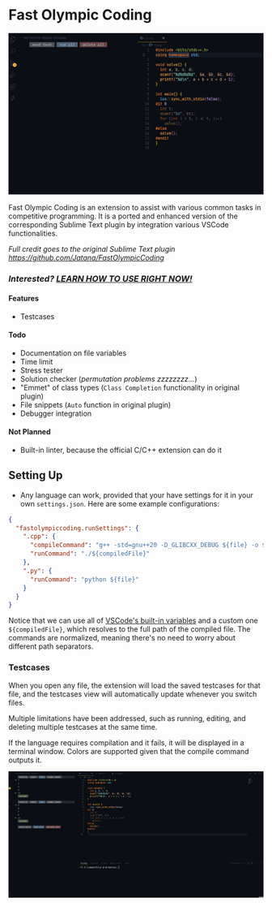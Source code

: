 # Fast Olympic Coding

![Testcases Gif](media/testcases.gif)

Fast Olympic Coding is an extension to assist with various common tasks in competitive programming. It is a ported and enhanced version of the corresponding Sublime Text plugin by integration various VSCode functionalities.

*Full credit goes to the original Sublime Text plugin https://github.com/Jatana/FastOlympicCoding*

### _Interested? [LEARN HOW TO USE RIGHT NOW!](#setting-up)_

#### Features
- Testcases

#### Todo
- Documentation on file variables
- Time limit
- Stress tester
- Solution checker (*permutation problems zzzzzzzz...*)
- "Emmet" of class types (`Class Completion` functionality in original plugin)
- File snippets (`Auto` function in original plugin)
- Debugger integration

#### Not Planned
- Built-in linter, because the official C/C++ extension can do it

## Setting Up
- Any language can work, provided that your have settings for it in your own `settings.json`. Here are some example configurations:
```json
{
  "fastolympiccoding.runSettings": {
    ".cpp": {
      "compileCommand": "g++ -std=gnu++20 -D_GLIBCXX_DEBUG ${file} -o ${compiledFile} -fdiagnostics-color=always",
      "runCommand": "./${compiledFile}"
    },
    ".py": {
      "runCommand": "python ${file}"
    }
  }
}
```

Notice that we can use all of [VSCode's built-in variables](https://code.visualstudio.com/docs/editor/variables-reference) and a custom one `${compiledFile}`, which resolves to the full path of the compiled file. The commands are normalized, meaning there's no need to worry about different path separators.

### Testcases
When you open any file, the extension will load the saved testcases for that file, and the testcases view will automatically update whenever you switch files.

Multiple limitations have been addressed, such as running, editing, and deleting multiple testcases at the same time.

If the language requires compilation and it fails, it will be displayed in a terminal window. Colors are supported given that the compile command outputs it.

![Compile Error](media/compile_error.gif)